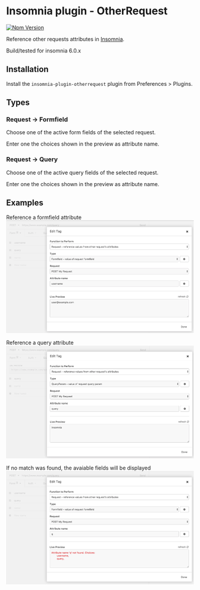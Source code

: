 # Insomnia plugin - OtherRequest
[![Npm Version](https://img.shields.io/npm/v/insomnia-plugin-otherrequest.svg)](https://www.npmjs.com/package/insomnia-plugin-otherrequest)

Reference other requests attributes in [Insomnia](https://insomnia.rest/).

Build/tested for insomnia 6.0.x

## Installation

Install the `insomnia-plugin-otherrequest` plugin from Preferences > Plugins.

## Types
### Request -> Formfield
Choose one of the active form fields of the selected request.

Enter one the choices shown in the preview as attribute name.

### Request -> Query
Choose one of the active query fields of the selected request.

Enter one the choices shown in the preview as attribute name.

## Examples
Reference a formfield attribute
![example_form](example_form.png)

Reference a query attribute
![example_query](example_query.png)

If no match was found, the avaiable fields will be displayed
![error](error.png)